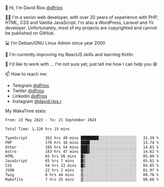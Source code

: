👋 Hi, I'm David Rios [@dfrios](https://github.com/dfrios)

👨‍💻 I'm a senior web developer, with over 20 years of experience with PHP, HTML, CSS and Vanilla JavaScript. I'm also a WordPress, Laravel and Yii developer. Unfortunately, most of my projects are copyrighted and cannot be published on GitHub.

💻 I'm Debian/GNU Linux Admin since year 2000

🌱 I'm currently improving my ReactJS skills and learning Kotlin

💞️ I'd like to work with ... I'm not sure yet, just tell me how I can help you 😅


📫 How to reach me:
* Telegram [@dfrios](https://t.me/dfrios)
* Twitter [@dfrios](https://twitter.com/dfrios)
* Linkedin [@dfrios](https://linkedin.com/in/dfrios)
* Instagram [@david.rios.r](https://instagram.com/david.rios.r)



My WakaTime stats:
<!--START_SECTION:waka-->

```txt
From: 23 May 2023 - To: 21 September 2024

Total Time: 1,120 hrs 15 mins

TypeScript        362 hrs 49 mins ████████░░░░░░░░░░░░░░░░░   32.39 %
PHP               176 hrs 16 mins ████░░░░░░░░░░░░░░░░░░░░░   15.74 %
Other             165 hrs 54 mins ███▓░░░░░░░░░░░░░░░░░░░░░   14.81 %
Astro             163 hrs 47 mins ███▓░░░░░░░░░░░░░░░░░░░░░   14.62 %
HTML              65 hrs 56 mins  █▒░░░░░░░░░░░░░░░░░░░░░░░   05.89 %
JavaScript        65 hrs 7 mins   █▒░░░░░░░░░░░░░░░░░░░░░░░   05.81 %
CSS               54 hrs 22 mins  █▒░░░░░░░░░░░░░░░░░░░░░░░   04.85 %
JSON              22 hrs 2 mins   ▒░░░░░░░░░░░░░░░░░░░░░░░░   01.97 %
Twig              8 hrs 44 mins   ▒░░░░░░░░░░░░░░░░░░░░░░░░   00.78 %
Makefile          7 hrs 35 mins   ▒░░░░░░░░░░░░░░░░░░░░░░░░   00.68 %
```

<!--END_SECTION:waka-->
